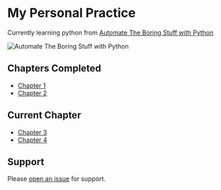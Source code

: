# My Personal Practice

Currently learning python from [Automate The Boring Stuff with Python](https://automatetheboringstuff.com)

![Automate The Boring Stuff with Python](https://automatetheboringstuff.com/images/automate2_small_cover.png)


## Chapters Completed

- [Chapter 1](https://automatetheboringstuff.com/2e/chapter1/)
- [Chapter 2](https://automatetheboringstuff.com/2e/chapter2/)

## Current Chapter

- [Chapter 3](https://automatetheboringstuff.com/2e/chapter3/)
- [Chapter 4](https://automatetheboringstuff.com/2e/chapter4/)


## Support

Please [open an issue](https://github.com/fraction/readme-boilerplate/issues/new) for support.